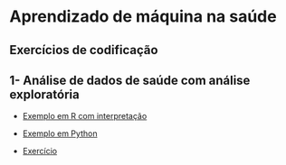 # Aprendizado de máquina na saúde

## Exercícios de codificação

## 1- Análise de dados de saúde com análise exploratória 

- [Exemplo em R com interpretação](1-Exercício/Exemplo.md)

- [Exemplo em Python](1-Exercício/Exemplo.ipynb)

- [Exercício](1-Exercício/Exercício1.md)
